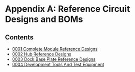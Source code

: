 # Appendix A: Reference Circuit Designs and BOMs

## Contents

- [0001 Complete Module Reference Designs](0001-complete-module-reference-designs/README.md)
- [0002 Hub Reference Designs](0002-hub-reference-designs/README.md)
- [0003 Dock Base Plate Reference Designs](0003-dock-base-plate-reference-designs/README.md)
- [0004 Development Tools And Test Equipment](0004-development-tools-and-test-equipment/README.md)

